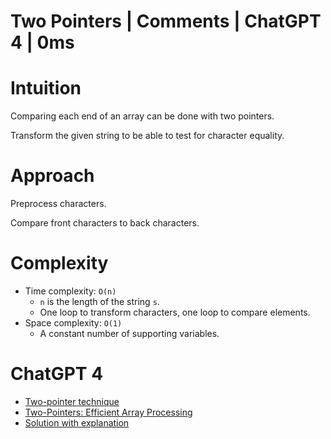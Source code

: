 # Two Pointers | Comments | ChatGPT 4 | 0ms

# Intuition

Comparing each end of an array can be done with two pointers.

Transform the given string to be able to test for character equality.

# Approach

Preprocess characters.

Compare front characters to back characters.

# Complexity

- Time complexity: `O(n)`
    - `n` is the length of the string `s`.
    - One loop to transform characters, one loop to compare elements.
- Space complexity: `O(1)`
    - A constant number of supporting variables.

# ChatGPT 4

- [Two-pointer technique](https://chat.openai.com/share/0c1d7475-c8c5-4281-aa3c-04277066d885)
- [Two-Pointers: Efficient Array Processing](https://chat.openai.com/share/c5e9a724-dc64-4138-aaac-fd00e5ccb125)
- [Solution with explanation](https://chat.openai.com/share/4d8d9019-2e4a-41fc-83fb-be3378362471)
